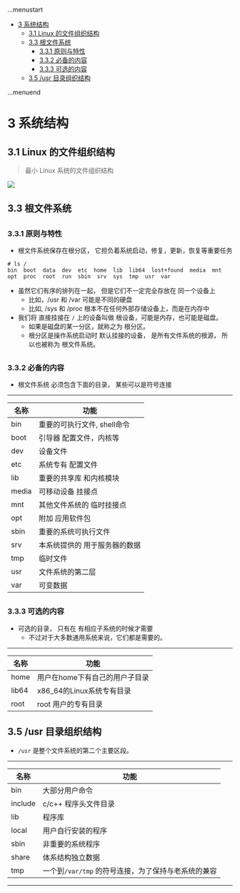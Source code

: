 ...menustart

 - [3 系统结构](#945ecd032baf804bdb76100ab68067b0)
     - [3.1 Linux 的文件组织结构](#be43e58e6be359b522be6d81834cd1fc)
     - [3.3 根文件系统](#72bcb5b07fce5f144011534e8140baa7)
         - [3.3.1 原则与特性](#ad095e1db62dba73d13badb1f2375dde)
         - [3.3.2 必备的内容](#cce7ed50e9ad40cb376d2558ba47d967)
         - [3.3.3 可选的内容](#055d5c3afa5654eb8d72d02d80d3d7f9)
     - [3.5 /usr 目录组织结构](#244962dc992e1423d077d71cc059bc42)

...menuend


<h2 id="945ecd032baf804bdb76100ab68067b0"></h2>

# 3 系统结构

<h2 id="be43e58e6be359b522be6d81834cd1fc"></h2>

## 3.1 Linux 的文件组织结构

 > 最小 Linux 系统的文件组织结构

![](../imgs/linux_minimal_fs.png)

<h2 id="72bcb5b07fce5f144011534e8140baa7"></h2>

## 3.3 根文件系统

<h2 id="ad095e1db62dba73d13badb1f2375dde"></h2>

### 3.3.1 原则与特性

 - 根文件系统保存在根分区， 它担负着系统启动，修复，更新，恢复等重要任务
 
```
# ls /
bin  boot  data  dev  etc  home  lib  lib64  lost+found  media  mnt  opt  proc  root  run  sbin  srv  sys  tmp  usr  var
```

 - 虽然它们有序的排列在一起， 但是它们不一定完全存放在 同一个设备上
    - 比如，/usr 和 /var 可能是不同的硬盘
    - 比如, /sys 和 /proc 根本不在任何外部存储设备上，而是在内存中
 - 我们将 直接挂接在 `/` 上的设备叫做 根设备，可能是内存，也可能是磁盘。
    - 如果是磁盘的某一分区，就称之为 根分区。
    - 根分区是操作系统启动时 默认挂接的设备， 是所有文件系统的根源， 所以也被称为 根文件系统。


<h2 id="cce7ed50e9ad40cb376d2558ba47d967"></h2>

### 3.3.2 必备的内容

 - 根文件系统 必须包含下面的目录， 某些可以是符号连接

---

名称 | 功能
--- | ---
bin | 重要的可执行文件, shell命令
boot | 引导器 配置文件，内核等
dev | 设备文件
etc | 系统专有 配置文件
lib | 重要的共享库 和内核模块
media | 可移动设备 挂接点
mnt | 其他文件系统的 临时挂接点
opt | 附加 应用软件包
sbin | 重要的系统可执行文件
srv | 本系统提供的 用于服务器的数据
tmp | 临时文件
usr | 文件系统的第二层
var | 可变数据


<h2 id="055d5c3afa5654eb8d72d02d80d3d7f9"></h2>

### 3.3.3 可选的内容

 - 可选的目录， 只有在 有相应子系统的时候才需要
    - 不过对于大多数通用系统来说，它们都是需要的。

---

名称 | 功能
--- | ---
home | 用户在home下有自己的用户子目录
lib64 | x86_64的Linux系统专有目录
root | root 用户的专有目录

<h2 id="244962dc992e1423d077d71cc059bc42"></h2>

## 3.5 /usr 目录组织结构
 
 - `/usr` 是整个文件系统的第二个主要区段。

---

名称 | 功能
--- | ---
bin | 大部分用户命令
include | c/c++ 程序头文件目录
lib | 程序库
local | 用户自行安装的程序
sbin | 非重要的系统程序
share | 体系结构独立数据
tmp | 一个到`/var/tmp` 的符号连接，为了保持与老系统的兼容


---


